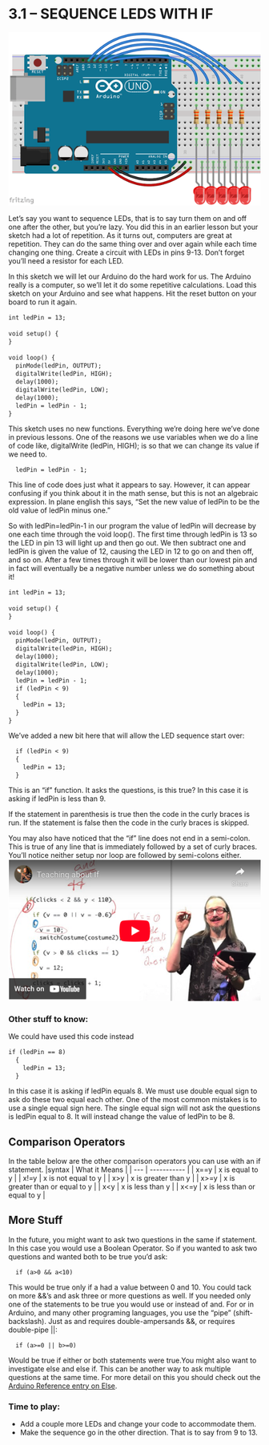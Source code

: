 # 3.1 – SEQUENCE LEDS WITH IF
![Arduino with 5 LEDs](Arduino-5LEDs.png)

Let’s say you want to sequence LEDs, that is to say turn them on and off one after the other, but you’re lazy. You did this in an earlier lesson but your sketch had a lot of repetition. As it turns out, computers are great at repetition. They can do the same thing over and over again while each time changing one thing. Create a circuit with LEDs in pins 9-13. Don’t forget you’ll need a resistor for each LED.

In this sketch we will let our Arduino do the hard work for us. The Arduino really is a computer, so we’ll let it do some repetitive calculations. Load this sketch on your Arduino and see what happens. Hit the reset button on your board to run it again.
```
int ledPin = 13;

void setup() {
}

void loop() {
  pinMode(ledPin, OUTPUT);
  digitalWrite(ledPin, HIGH);
  delay(1000);
  digitalWrite(ledPin, LOW);
  delay(1000);
  ledPin = ledPin - 1;  
}
```
This sketch uses no new functions. Everything we’re doing here we’ve done in previous lessons. One of the reasons we use variables when we do a line of code like, digitalWrite (ledPin, HIGH); is so that we can change its value if we need to.
```
  ledPin = ledPin - 1;
  ```
This line of code does just what it appears to say. However, it can appear confusing if you think about it in the math sense, but this is not an algebraic expression. In plane english this says, “Set the new value of ledPin to be the old value of ledPin minus one.”

So with ledPin=ledPin-1 in our program the value of ledPin will decrease by one each time through the void loop(). The first time through ledPin is 13 so the LED in pin 13 will light up and then go out. We then subtract one and ledPin is given the value of 12, causing the LED in 12 to go on and then off, and so on. After a few times through it will be lower than our lowest pin and in fact will eventually be a negative number unless we do something about it!
```
int ledPin = 13;

void setup() {
}

void loop() {
  pinMode(ledPin, OUTPUT);
  digitalWrite(ledPin, HIGH);
  delay(1000);
  digitalWrite(ledPin, LOW);
  delay(1000);
  ledPin = ledPin - 1;
  if (ledPin < 9)
  {
    ledPin = 13;
  }
}
```
We’ve added a new bit here that will allow the LED sequence start over:
```
  if (ledPin < 9)
  {
    ledPin = 13;
  }
  ```
This is an “if” function. It asks the questions, is this true? In this case it is asking if ledPin is less than 9.

If the statement in parenthesis is true then the code in the curly braces is run. If the statement is false then the code in the curly braces is skipped.

You may also have noticed that the “if” line does not end in a semi-colon. This is true of any line that is immediately followed by a set of curly braces. You’ll notice neither setup nor loop are followed by semi-colons either.
[![YouTube Thumbnail](if_yt.png)](https://youtu.be/xNfma0XAM6I)
### Other stuff to know:

We could have used this code instead
```
if (ledPin == 8)
  {
    ledPin = 13;
  }
  ```
In this case it is asking if ledPin equals 8. We must use double equal sign to ask do these two equal each other. One of the most common mistakes is to use a single equal sign here. The single equal sign will not ask the questions is ledPin equal to 8. It will instead change the value of ledPin to be 8.

## Comparison Operators

In the table below are the other comparison operators you can use with an if statement.
|syntax | What it Means |
| --- | ----------- |
 | x==y	| x is equal to y |
 | x!=y	| x is not equal to y |
 | x>y	| x is greater than y |
 | x>=y	| x is greater than or equal to y |
 | x<y	| x is less than y |
 | x<=y	| x is less than or equal to y |
 
## More Stuff

In the future, you might want to ask two questions in the same if statement. In this case you would use a Boolean Operator. So if you wanted to ask two questions and wanted both to be true you’d ask:
```
  if (a>0 && a<10)
  ```
This would be true only if a had a value between 0 and 10. You could tack on more &&’s and ask three or more questions as well. If you needed only one of the statements to be true you would use or instead of and. For or in Arduino, and many other programing languages, you use the “pipe” (shift-backslash). Just as and requires double-ampersands &&, or requires double-pipe ||:
```
  if (a>=0 || b>=0)
  ```
Would be true if either or both statements were true.You might also want to investigate else and else if. This can be another way to ask multiple questions at the same time. For more detail on this you should check out the [Arduino Reference entry on Else](https://www.arduino.cc/reference/en/language/structure/control-structure/else/).

### Time to play:
- Add a couple more LEDs and change your code to accommodate them.
- Make the sequence go in the other direction. That is to say from 9 to 13.

